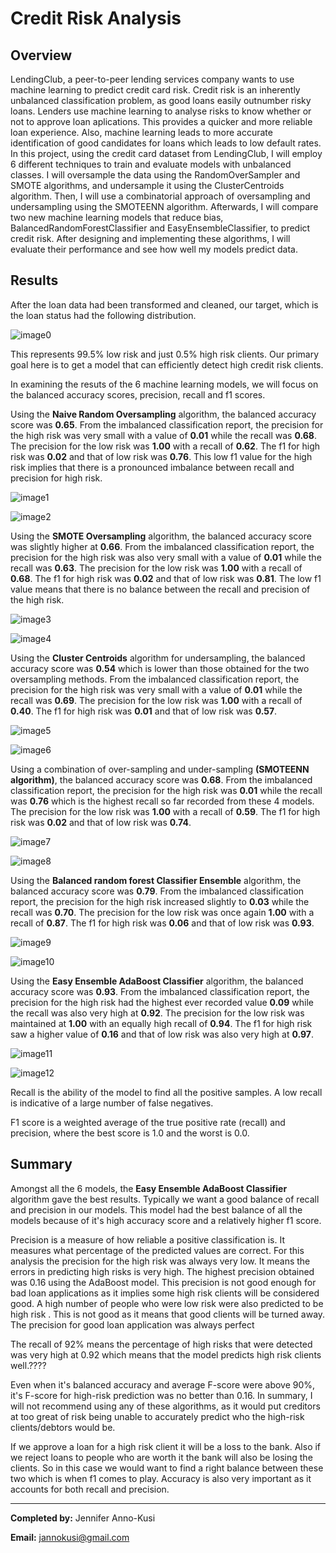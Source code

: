 # Credit Risk Analysis
## Overview
LendingClub, a peer-to-peer lending services company wants to use machine learning to predict credit card risk. Credit risk is an inherently unbalanced classification problem, as good loans easily outnumber risky loans. Lenders use machine learning to analyse risks to know whether or not to approve loan aplications. This provides a quicker and more reliable loan experience. Also, machine learning leads to more accurate identification of good candidates for loans which leads to low default rates.   
In this project, using the credit card dataset from LendingClub, I will employ 6 different techniques to train and evaluate models with unbalanced classes. I will oversample the data using the RandomOverSampler and SMOTE algorithms, and undersample it using the ClusterCentroids algorithm. Then, I will use a combinatorial approach of oversampling and undersampling using the SMOTEENN algorithm.  Afterwards, I will compare two new machine learning models that reduce bias, BalancedRandomForestClassifier and EasyEnsembleClassifier, to predict credit risk. After designing and implementing these algorithms, I will evaluate their performance and see how well my models predict data.
 

## Results
After the loan data had been transformed and cleaned, our target, which is the loan status had the following distribution.

![image0](https://github.com/GerlechJen/Credit_Risk_Analysis/blob/main/Images/target%20values.png)

This represents 99.5% low risk and just 0.5% high risk clients. Our primary goal here is to get a model that can efficiently detect high credit risk clients. 

In examining the resuts of the 6 machine learning models, we will focus on the balanced accuracy scores, precision, recall and f1 scores.  

Using the **Naive Random Oversampling** algorithm, the balanced accuracy score was **0.65**. From the imbalanced classification report, the precision for the high risk was very small with a value of **0.01** while the recall was **0.68**. The precision for the low risk was **1.00** with a recall of **0.62**. The f1 for high risk was **0.02** and that of low risk was **0.76**. This low f1 value for the high risk implies that there is a pronounced imbalance between recall and precision for high risk. 

![image1](https://github.com/GerlechJen/Credit_Risk_Analysis/blob/main/Images/naive%20oversampling%20accuracy.png)

![image2](https://github.com/GerlechJen/Credit_Risk_Analysis/blob/main/Images/naive%20oversampling%20report.png)


Using the **SMOTE Oversampling** algorithm, the balanced accuracy score was slightly higher at **0.66**. From the imbalanced classification report, the precision for the high risk was also very small with a value of  **0.01** while the recall was **0.63**. The precision for the low risk was **1.00** with a recall of **0.68**. The f1 for high risk was **0.02** and that of low risk was **0.81**. The low f1 value means that there is no balance between the recall and precision of the high risk. 

![image3](https://github.com/GerlechJen/Credit_Risk_Analysis/blob/main/Images/SMOTE%20oversampling%20accuracy.png)

![image4](https://github.com/GerlechJen/Credit_Risk_Analysis/blob/main/Images/SMOTE%20oversampling%20report.png)

Using the **Cluster Centroids** algorithm for undersampling, the balanced accuracy score was **0.54**  which is lower than those obtained for the two oversampling methods. From the imbalanced classification report, the precision for the high risk was very small with a value of  **0.01** while the recall was **0.69**. The precision for the low risk was **1.00** with a recall of **0.40**. The f1 for high risk was **0.01** and that of low risk was **0.57**.

![image5](https://github.com/GerlechJen/Credit_Risk_Analysis/blob/main/Images/undersampling%20accuracy.png)

![image6](https://github.com/GerlechJen/Credit_Risk_Analysis/blob/main/Images/undersampling%20report.png)

Using a combination of over-sampling and under-sampling **(SMOTEENN algorithm)**,  the balanced accuracy score was **0.68**. From the imbalanced classification report, the precision for the high risk was **0.01** while the recall was **0.76** which is the highest recall so far recorded from these 4 models. The precision for the low risk was **1.00** with a recall of **0.59**. The f1 for high risk was **0.02** and that of low risk was **0.74**.

![image7](https://github.com/GerlechJen/Credit_Risk_Analysis/blob/main/Images/SMOTEENN%20Accuracy.png)

![image8](https://github.com/GerlechJen/Credit_Risk_Analysis/blob/main/Images/SMOTEENN%20report.png)

Using the **Balanced random forest Classifier Ensemble** algorithm, the balanced accuracy score was **0.79**. From the imbalanced classification report, the precision for the high risk increased slightly to **0.03** while the recall was **0.70**. The precision for the low risk was once again **1.00** with a recall of **0.87**. The f1 for high risk was **0.06** and that of low risk was **0.93**.

![image9](https://github.com/GerlechJen/Credit_Risk_Analysis/blob/main/Images/ensemble%20accuracy.png)

![image10](https://github.com/GerlechJen/Credit_Risk_Analysis/blob/main/Images/ensemble%20report.png)

Using the **Easy Ensemble AdaBoost Classifier** algorithm,  the balanced accuracy score was **0.93**. From the imbalanced classification report, the precision for the high risk had the highest ever recorded value **0.09** while the recall was also very high at **0.92**. The precision for the low risk was maintained at **1.00** with an equally high recall of **0.94**. The f1 for high risk saw a higher value of **0.16** and that of low risk was also very high at **0.97**.

![image11](https://github.com/GerlechJen/Credit_Risk_Analysis/blob/main/Images/AdaBoost%20Accuracy.png)

![image12](https://github.com/GerlechJen/Credit_Risk_Analysis/blob/main/Images/AdaBoost%20Report.png)


Recall is the ability of the model to find all the positive samples. A low recall is indicative of a large number of false negatives.

 F1 score is a weighted average of the true positive rate (recall) and precision, where the best score is 1.0 and the worst is 0.0.
 



## Summary

Amongst all the 6 models, the **Easy Ensemble AdaBoost Classifier** algorithm gave the best results. Typically we want a good balance of recall and precision in our models. This model had the best balance of all the models because of it's high accuracy score and a relatively higher f1 score.

Precision is a measure of how reliable a positive classification is. It measures what percentage of the predicted values are correct. For this analysis the precision for the high risk was always very low. It means the errors in predicting high risks is very high. The highest precision obtained was 0.16 using the AdaBoost model. This precision is not good enough for bad loan applications as it implies some high risk clients will be considered good. A  high number of people who were low risk were also predicted to be high risk . This is not good as it means that good clients will be turned away.
The precision for good loan application was always perfect 

The recall of 92% means the percentage of high risks that were detected was very high at 0.92 which means that the model predicts high risk clients well.????  

Even when it's balanced accuracy and average F-score were above 90%, it's F-score for high-risk prediction was no better than 0.16. In summary, I will not recommend using any of these algorithms, as it would put creditors at too great of risk being unable to accurately predict who the high-risk clients/debtors would be.


If we approve a loan for a high risk client it will be a loss to the bank. Also if we reject loans to people who are worth it the bank will also be losing the clients. So in this case we would want to find a right balance between these two which is when f1 comes to play. Accuracy is also very important as it accounts for both recall and precision. 

----

**Completed by:** Jennifer Anno-Kusi

**Email:** jannokusi@gmail.com 

